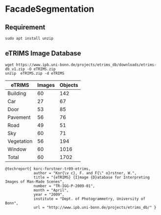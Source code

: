 # FacadeSegmentation

## Requirement

```
sudo apt install unzip
```

## eTRIMS Image Database

```
wget https://www.ipb.uni-bonn.de/projects/etrims_db/downloads/etrims-db_v1.zip -O eTRIMS.zip
unzip  eTRIMS.zip -d eTRIMS
```

| eTRIMS     | Images | Objects |
|------------|--------|---------|
| Building   | 60     | 142     |
| Car        | 27     | 67      |
| Door       | 53     | 85      |
| Pavement   | 56     | 76      |
| Road       | 49     | 51      |
| Sky        | 60     | 71      |
| Vegetation | 56     | 194     |
| Window     | 60     | 1016    |
| Total      | 60     | 1702    |

```
@techreport{ korc-forstner-tr09-etrims,
             author = "Kor{\v c}, F. and F{\" o}rstner, W.",
             title = "{eTRIMS} {I}mage {D}atabase for Interpreting Images of Man-Made Scenes",
             number = "TR-IGG-P-2009-01",
             month = "April",
             year = "2009",
             institute = "Dept. of Photogrammetry, University of Bonn",
             url = "http://www.ipb.uni-bonn.de/projects/etrims_db/" }
```